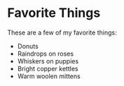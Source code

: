 # Favorite Things

These are a few of my favorite things:

- Donuts
- Raindrops on roses
- Whiskers on puppies
- Bright copper kettles
- Warm woolen mittens
